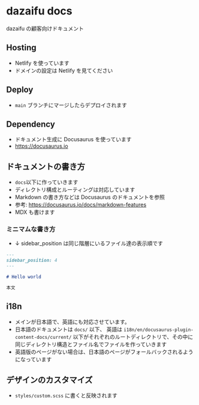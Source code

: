 # dazaifu docs

dazaifu の顧客向けドキュメント

## Hosting

- Netlify を使っています
- ドメインの設定は Netlify を見てください

## Deploy

- `main` ブランチにマージしたらデプロイされます

## Dependency

- ドキュメント生成に Docusaurus を使っています
- https://docusaurus.io

## ドキュメントの書き方

- `docs`以下に作っていきます
- ディレクトリ構成とルーティングは対応しています
- Markdown の書き方などは Docusaurus のドキュメントを参照
- 参考: https://docusaurus.io/docs/markdown-features
- MDX も書けます

### ミニマムな書き方

- ↓ sidebar_position は同じ階層にいるファイル達の表示順です

```markdown
---
sidebar_position: 4
---

# Hello world

本文
```

## i18n

- メインが日本語で、英語にも対応させています。
- 日本語のドキュメントは `docs/` 以下、 英語は `i18n/en/docusaurus-plugin-content-docs/current/` 以下がそれぞれのルートディレクトリで、その中に同じディレクトリ構造とファイル名でファイルを作っていきます
- 英語版のページがない場合は、日本語のページがフォールバックされるようになっています

## デザインのカスタマイズ

- `styles/custom.scss` に書くと反映されます
